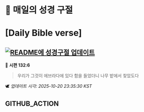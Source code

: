 # 🙏 매일의 성경 구절
# [Daily Bible verse]
## [![README에 성경구절 업데이트](https://github.com/DONGSUKA/first_test/actions/workflows/update-readme-bible.yml/badge.svg)](https://github.com/DONGSUKA/first_test/actions/workflows/update-readme-bible.yml)
<!-- START_BIBLE_VERSE -->
📖 **시편 132:6**
> 우리가 그것이 에브라다에 있다 함을 들었더니 나무 밭에서 찾았도다

🕊️ _업데이트 시각: 2025-10-20 23:35:30 KST_
  <!-- END_BIBLE_VERSE -->
## GITHUB_ACTION
